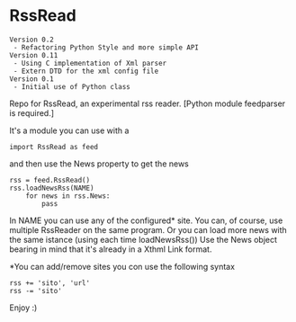RssRead
=======

    Version 0.2
     - Refactoring Python Style and more simple API
    Version 0.11
     - Using C implementation of Xml parser
     - Extern DTD for the xml config file
    Version 0.1
     - Initial use of Python class

Repo for RssRead, an experimental rss reader. 
[Python module feedparser is required.]

It's a module you can use with a 

    import RssRead as feed

and then use the News property to get the news

    rss = feed.RssRead() 
    rss.loadNewsRss(NAME)
        for news in rss.News:
            pass
 
In NAME you can use any of the configured* site.
You can, of course, use multiple RssReader on the same program.
Or you can load more news with the same istance (using each time loadNewsRss())
Use the News object bearing in mind that it's already in a Xthml Link format.



*You can add/remove sites you con use the following syntax

    rss += 'sito', 'url'
    rss -= 'sito'
    

Enjoy :)
